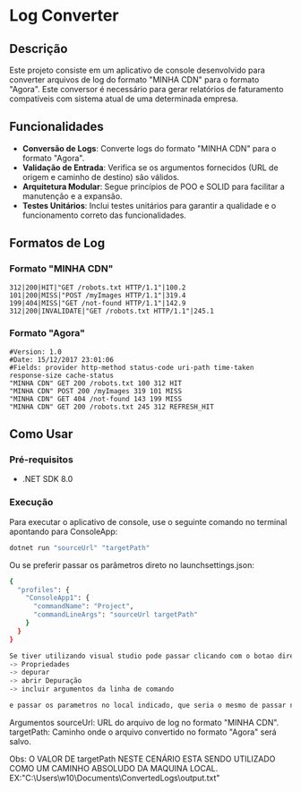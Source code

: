# Log Converter

## Descrição

Este projeto consiste em um aplicativo de console desenvolvido para converter arquivos de log do formato "MINHA CDN" para o formato "Agora". Este conversor é necessário para gerar relatórios de faturamento compatíveis com  sistema atual de uma determinada empresa.

## Funcionalidades

- **Conversão de Logs**: Converte logs do formato "MINHA CDN" para o formato "Agora".
- **Validação de Entrada**: Verifica se os argumentos fornecidos (URL de origem e caminho de destino) são válidos.
- **Arquitetura Modular**: Segue princípios de POO e SOLID para facilitar a manutenção e a expansão.
- **Testes Unitários**: Inclui testes unitários para garantir a qualidade e o funcionamento correto das funcionalidades.

## Formatos de Log

### Formato "MINHA CDN"
```plaintext
312|200|HIT|"GET /robots.txt HTTP/1.1"|100.2
101|200|MISS|"POST /myImages HTTP/1.1"|319.4
199|404|MISS|"GET /not-found HTTP/1.1"|142.9
312|200|INVALIDATE|"GET /robots.txt HTTP/1.1"|245.1
```


### Formato "Agora"
```plaintext
#Version: 1.0
#Date: 15/12/2017 23:01:06
#Fields: provider http-method status-code uri-path time-taken response-size cache-status
"MINHA CDN" GET 200 /robots.txt 100 312 HIT
"MINHA CDN" POST 200 /myImages 319 101 MISS
"MINHA CDN" GET 404 /not-found 143 199 MISS
"MINHA CDN" GET 200 /robots.txt 245 312 REFRESH_HIT
```


## Como Usar

### Pré-requisitos

- .NET SDK 8.0

### Execução

Para executar o aplicativo de console, use o seguinte comando no terminal apontando para ConsoleApp:

```sh
dotnet run "sourceUrl" "targetPath"
```
Ou se preferir passar os parâmetros direto no launchsettings.json:

```sh
{
  "profiles": {
    "ConsoleApp1": {
      "commandName": "Project",
      "commandLineArgs": "sourceUrl targetPath"
    }
  }
}

Se tiver utilizando visual studio pode passar clicando com o botao direiro no projeto ConsoleApp
-> Propriedades
-> depurar
-> abrir Depuração
-> incluir argumentos da linha de comando

e passar os parametros no local indicado, que seria o mesmo de passar no json
```
Argumentos
sourceUrl: URL do arquivo de log no formato "MINHA CDN".
targetPath: Caminho onde o arquivo convertido no formato "Agora" será salvo.

Obs: O VALOR DE targetPath NESTE CENÁRIO ESTA SENDO UTILIZADO COMO UM CAMINHO ABSOLUDO DA MAQUINA LOCAL. EX:"C:\\Users\\w10\\Documents\\ConvertedLogs\\output.txt"
